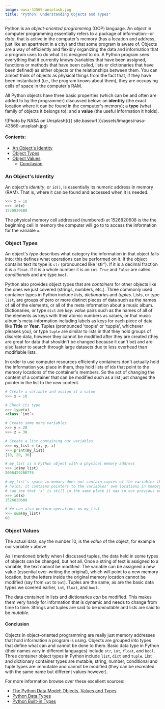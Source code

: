 ```yaml
---
image: nasa-43569-unsplash.jpg
title: "Python: Understanding Objects and Types"
---
```


Python is an *object-oriented programming* (OOP) language. An *object* in computer programming essentially refers to a package of information--or *data*, that is active in the computer's memory (has a location and address, just like an apartment in a city) and that some program is aware of. Objects are a way of efficiently and flexibly organizing the data and information that a program uses to do what it is designed to do. A Python program sees everything that it currently knows (variables that have been assigned, functions or methods that have been called, lists or dictionaries that have been defined) as either objects or the relationships between them. You can almost think of objects as physical things from the fact that, if they have been instantiated (i.e., the program knows about them), they are occupying cells of space in the computer's RAM. 

All Python objects have three basic properties (which can be and often are added to by the programmer) discussed below: an **identity** (the exact location where it can be found in the computer's memory); a **type** (what family of objects it belongs to); and a **value** (the useful information it holds).

![Photo by NASA on Unsplash]({{ site.baseurl }}/assets/images/nasa-43569-unsplash.jpg) 

#### Contents: <!-- omit in toc -->

- [An Object's Identity](#an-objects-identity)
- [Object Types](#object-types)
- [Object Values](#object-values)
  - [Conclusion](#conclusion)

### An Object's Identity
An object's *identity*, or `id()`, is essentially its numeric address in memory (RAM). That is, where it can be found and accessed when it is needed.

```python
>>> x = 10
>>> id(x)
1526820608
```

The physical memory cell addressed (numbered) at 1526820608 is the the beginning cell in memory the computer will go to to access the information for the variable `x`. 

### Object Types
An object's *type* describes what category the information in that object falls into; this defines what operations can be performed on it. If the object contains text its type is `str` (pronounced like 'stir'). If it is a decimal fraction it is a `float`. If it is a whole number it is an `int`. `True` and `False` are called *conditionals* and are type `bool`.

Python also provides object types that are *containers* for other objects like the ones we just covered (strings, numbers, etc.). Three commonly used container types in Python include *lists*, *dictionaries* and *tuples*. Lists, or type `list`, are groups of zero or more distinct pieces of data such as the names of all of the elements, or all of the meta information about a music album. Dictionaries, or type `dict` are *key: value* pairs such as the names of all of the elements as keys with their atomic numbers as values, or that music album's meta-information including labels as keys for each piece of data like **Title** or **Year**. Tuples (pronounced 'toople' or 'tupple', whichever pleases you), or type `tuple` are similar to lists in that they hold groups of discrete data, however they cannot be modified after they are created (they are great for data that shouldn't be changed because it can't be) and are also faster to search through large datasets due to less overhead than modifiable lists.

In order to use computer resources efficiently containers don't actually hold the information you place in them, they hold lists of ids that point to the memory locations of the container's members. So the act of changing the content of a container that can be modified such as a list just changes the pointer in the list to the new content.

```python
# Create a variable and assign it a value
>>> x = 10

# Check its type
>>> type(x)
<class `int`>

# Create some more variables
>>> y = 20
>>> z = 30

# Create a list containing our variables
>>> my_list = [x, y, z]
>>> print(my_list)
[10, 20, 30]

# my_list is a Python object with a physical memory address
>>> id(my_list)
2008429200776

# my_list's space in memory does not contain copies of the variables that it
# holds, it contains pointers to the variables' own locations in memory. We
# can see that 'x' is still in the same place it was in our previous example.
>>> id(x)
1526820608

# We can also perform operations on my_list
>>> sum(my_list)
60
```

### Object Values

The actual data, say the number 10, is the *value* of the object, for example our variable `x` above. 

As I mentioned briefly when I discussed tuples, the data held in some types of objects can be changed, but not all. Once a string of text is assigned to a variable, the text cannot be modified. The variable can be assigned a new value (essential over-writing the original), which will point to a new memory location, but the letters inside the original memory location cannot be modified (say from `cat` to `bat`). Tuples are the same, as are the basic data types we covered earlier, `int`, `float`, and `bool`. 

The data contained in lists and dictionaries *can* be modified. This makes them very handy for information that is dynamic and needs to change from time to time. Strings and tuples are said to be *immutable* and lists are said to be *mutable*. 

#### Conclusion

Objects in object-oriented programming are really just memory addresses that hold information a program is using. Objects are grouped into types that define what can and cannot be done to them. Basic data type in Python (their names vary in different languages) include `str`, `int`, `float`, and `bool`. Three container object types in Python include `list`, `dict` and `tuple`. List and dictionary container types are mutable; string, number, conditional and tuple types are immutable and cannot be modified (they can be recreated with the same name but different values however).

For more information browse over these excellent sources:
- [The Python Data Model: Objects, Values and Types](https://docs.python.org/dev/reference/datamodel.html)
- [Python Data Types](https://docs.python.org/3/library/datatypes.html)
- [Python Built-in Types](https://docs.python.org/3/library/stdtypes.html#hashing-of-numeric-types)